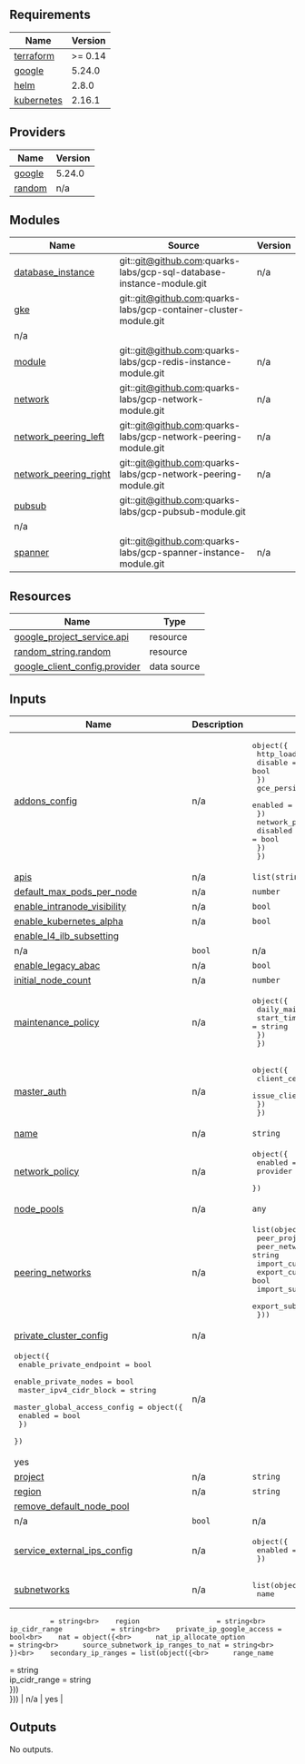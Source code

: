 ## Requirements   

| Name | Version |
|------|---------|
| <a name="requirement_terraform"></a> [terraform](#requirement\_terraform) | >= 0.14 |
| <a name="requirement_google"></a> [google](#requirement\_google) | 5.24.0 |
| <a name="requirement_helm"></a> [helm](#requirement\_helm) | 2.8.0 |
| <a name="requirement_kubernetes"></a> [kubernetes](#requirement\_kubernetes) | 2.16.1 |

## Providers

| Name | Version |
|------|---------|
| <a name="provider_google"></a> [google](#provider\_google) | 5.24.0 |
| <a name="provider_random"></a> [random](#provider\_random) | n/a |

## Modules

| Name | Source | Version |
|------|--------|---------|
| <a name="module_database_instance"></a> [database\_instance](#module\_database\_instance) | git::git@github.com:quarks-labs/gcp-sql-database-instance-module.git | n/a |
| <a name="module_gke"></a> [gke](#module\_gke) | git::git@github.com:quarks-labs/gcp-container-cluster-module.git 
| n/a |
| <a name="module_module"></a> [module](#module\_module) | git::git@github.com:quarks-labs/gcp-redis-instance-module.git | n/a |
| <a name="module_network"></a> [network](#module\_network) | git::git@github.com:quarks-labs/gcp-network-module.git | n/a |
| <a name="module_network_peering_left"></a> [network\_peering\_left](#module\_network\_peering\_left) | git::git@github.com:quarks-labs/gcp-network-peering-module.git | n/a |
| <a name="module_network_peering_right"></a> [network\_peering\_right](#module\_network\_peering\_right) | git::git@github.com:quarks-labs/gcp-network-peering-module.git | n/a |
| <a name="module_pubsub"></a> [pubsub](#module\_pubsub) | git::git@github.com:quarks-labs/gcp-pubsub-module.git | 
n/a |
| <a name="module_spanner"></a> [spanner](#module\_spanner) | git::git@github.com:quarks-labs/gcp-spanner-instance-module.git | n/a |

## Resources

| Name | Type |
|------|------|
| [google_project_service.api](https://registry.terraform.io/providers/hashicorp/google/5.24.0/docs/resources/project_service) | resource |
| [random_string.random](https://registry.terraform.io/providers/hashicorp/random/latest/docs/resources/string) | resource |
| [google_client_config.provider](https://registry.terraform.io/providers/hashicorp/google/5.24.0/docs/data-sources/client_config) | data source |

## Inputs

| Name | Description | Type | Default | Required |
|------|-------------|------|---------|:--------:|
| <a name="input_addons_config"></a> [addons\_config](#input\_addons\_config) | n/a | <pre>object({<br>    http_load_balancing = object({<br>      disable = bool<br>    })<br>    gce_persistent_disk_csi_driver_config = object({<br>      enabled = bool<br>    })<br>    network_policy_config = object({<br>      disabled = bool<br>    })<br>  })</pre> | n/a | yes |
| <a name="input_apis"></a> [apis](#input\_apis) | n/a | `list(string)` | n/a | yes |
| <a name="input_default_max_pods_per_node"></a> [default\_max\_pods\_per\_node](#input\_default\_max\_pods\_per\_node) | n/a | `number` | n/a | yes |
| <a name="input_enable_intranode_visibility"></a> [enable\_intranode\_visibility](#input\_enable\_intranode\_visibility) | n/a | `bool` | n/a | yes |
| <a name="input_enable_kubernetes_alpha"></a> [enable\_kubernetes\_alpha](#input\_enable\_kubernetes\_alpha) | n/a | `bool` | n/a | yes |
| <a name="input_enable_l4_ilb_subsetting"></a> [enable\_l4\_ilb\_subsetting](#input\_enable\_l4\_ilb\_subsetting) 
| n/a | `bool` | n/a | yes |
| <a name="input_enable_legacy_abac"></a> [enable\_legacy\_abac](#input\_enable\_legacy\_abac) | n/a | `bool` | n/a | yes |
| <a name="input_initial_node_count"></a> [initial\_node\_count](#input\_initial\_node\_count) | n/a | `number` | n/a | yes |
| <a name="input_maintenance_policy"></a> [maintenance\_policy](#input\_maintenance\_policy) | n/a | <pre>object({<br>    daily_maintenance_window = object({<br>      start_time = string<br>    })<br>  })</pre> | n/a | yes |      
| <a name="input_master_auth"></a> [master\_auth](#input\_master\_auth) | n/a | <pre>object({<br>    client_certificate_config = object({<br>      issue_client_certificate = bool<br>    })<br>  })</pre> | n/a | yes |
| <a name="input_name"></a> [name](#input\_name) | n/a | `string` | n/a | yes |
| <a name="input_network_policy"></a> [network\_policy](#input\_network\_policy) | n/a | <pre>object({<br>    enabled  = bool<br>    provider = string<br>  })</pre> | n/a | yes |
| <a name="input_node_pools"></a> [node\_pools](#input\_node\_pools) | n/a | `any` | n/a | yes |
| <a name="input_peering_networks"></a> [peering\_networks](#input\_peering\_networks) | n/a | <pre>list(object({<br>    peer_project                        = string<br>    peer_network                        = string<br>    import_custom_routes                = bool<br>    export_custom_routes                = bool<br>    import_subnet_routes_with_public_ip = bool<br>    export_subnet_routes_with_public_ip = bool<br>  }))</pre> | n/a | yes |
| <a name="input_private_cluster_config"></a> [private\_cluster\_config](#input\_private\_cluster\_config) | n/a | 
<pre>object({<br>    enable_private_endpoint = bool<br>    enable_private_nodes    = bool<br>    master_ipv4_cidr_block  = string<br>    master_global_access_config = object({<br>      enabled = bool<br>    })<br>  })</pre> | n/a 
| yes |
| <a name="input_project"></a> [project](#input\_project) | n/a | `string` | n/a | yes |
| <a name="input_region"></a> [region](#input\_region) | n/a | `string` | n/a | yes |
| <a name="input_remove_default_node_pool"></a> [remove\_default\_node\_pool](#input\_remove\_default\_node\_pool) 
| n/a | `bool` | n/a | yes |
| <a name="input_service_external_ips_config"></a> [service\_external\_ips\_config](#input\_service\_external\_ips\_config) | n/a | <pre>object({<br>    enabled = bool<br>  })</pre> | n/a | yes |
| <a name="input_subnetworks"></a> [subnetworks](#input\_subnetworks) | n/a | <pre>list(object({<br>    name       
              = string<br>    region                   = string<br>    ip_cidr_range            = string<br>    private_ip_google_access = bool<br>    nat = object({<br>      nat_ip_allocate_option             = string<br>      source_subnetwork_ip_ranges_to_nat = string<br>    })<br>    secondary_ip_ranges = list(object({<br>      range_name 
   = string<br>      ip_cidr_range = string<br>    }))<br>  }))</pre> | n/a | yes |

## Outputs

No outputs.
